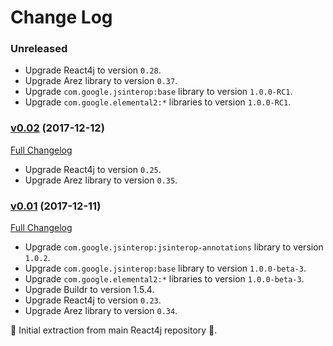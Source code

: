 # Change Log

### Unreleased

* Upgrade React4j to version `0.28`.
* Upgrade Arez library to version `0.37`.
* Upgrade `com.google.jsinterop:base` library to version `1.0.0-RC1`.
* Upgrade `com.google.elemental2:*` libraries to version `1.0.0-RC1`.

### [v0.02](https://github.com/react4j/react4j-todomvc/tree/v0.02) (2017-12-12)
[Full Changelog](https://github.com/react4j/react4j-todomvc/compare/v0.01...v0.02)

* Upgrade React4j to version `0.25`.
* Upgrade Arez library to version `0.35`.

### [v0.01](https://github.com/react4j/react4j-todomvc/tree/v0.01) (2017-12-11)
[Full Changelog](https://github.com/react4j/react4j-todomvc/compare/8456d4533be6b79c4a5b5b1540c9ce6d8a2c7b5d...v0.01)

* Upgrade `com.google.jsinterop:jsinterop-annotations` library to version `1.0.2`.
* Upgrade `com.google.jsinterop:base` library to version `1.0.0-beta-3`.
* Upgrade `com.google.elemental2:*` libraries to version `1.0.0-beta-3`.
* Upgrade Buildr to version 1.5.4.
* Upgrade React4j to version `0.23`.
* Upgrade Arez library to version `0.34`.

 ‎🎉	Initial extraction from main React4j repository ‎🎉.
